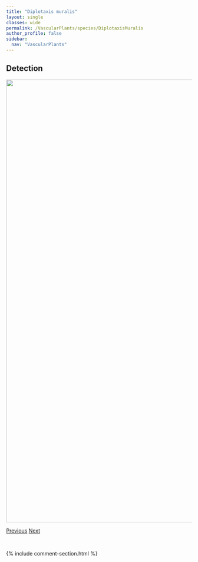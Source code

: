 ```yaml
---
title: "Diplotaxis muralis"
layout: single
classes: wide
permalink: /VascularPlants/species/DiplotaxisMuralis
author_profile: false
sidebar:
  nav: "VascularPlants"
---
```


<h2>Detection</h2>

<a href="https://drive.google.com/uc?export=view&id=1sTiPiNDvAtU9zCnNgfBhzbWyhiS_Ds8e">
<img src="https://drive.google.com/uc?export=view&id=1sTiPiNDvAtU9zCnNgfBhzbWyhiS_Ds8e" height = "1200" width = "800">
</a>


<a href="/DevelopmentWebsite/VascularPlants/species/DiphasiastrumSitchense" class="pagination--pager" title="Diphasiastrum sitchense">Previous</a> <a href="/DevelopmentWebsite/VascularPlants/species/DistichlisSpicata" class="pagination--pager" title="Distichlis spicata">Next</a>

<p>&nbsp;</p>

{% include comment-section.html %}
